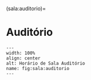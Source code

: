 (sala:auditorio)=

# Auditório

```{figure} ../_static/img/sala/auditorio.png
---
width: 100%
align: center
alt: Horário de Sala Auditório
name: fig:sala:auditorio
---
```

